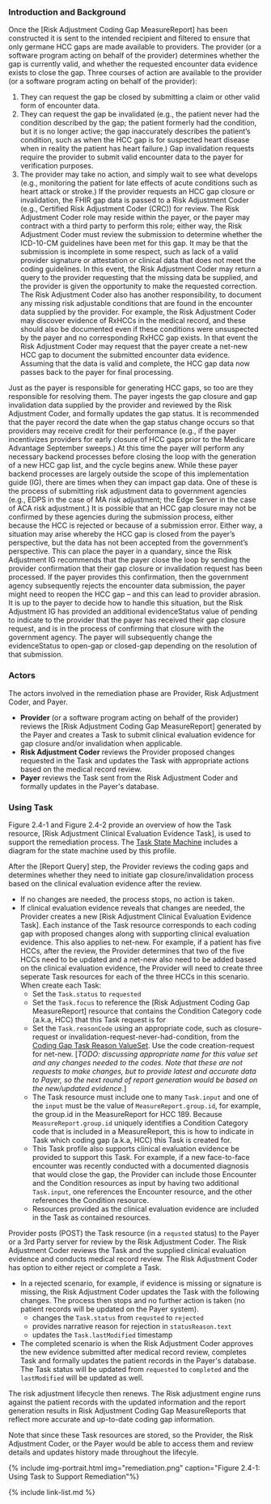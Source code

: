 
<div class="bg-success" markdown="1">

### Introduction and Background

Once the [Risk Adjustment Coding Gap MeasureReport] has been constructed it is sent to the intended recipient and filtered to ensure that only germane HCC gaps are made available to providers. The provider (or a software program acting on behalf of the provider) determines whether the gap is currently valid, and whether the requested encounter data evidence exists to close the gap. Three courses of action are available to the provider (or a software program acting on behalf of the provider):
1.	They can request the gap be closed by submitting a claim or other valid form of encounter data.
2.	They can request the gap be invalidated (e.g., the patient never had the condition described by the gap; the patient formerly had the condition, but it is no longer active; the gap inaccurately describes the patient’s condition, such as when the HCC gap is for suspected heart disease when in reality the patient has heart failure.) Gap invalidation requests require the provider to submit valid encounter data to the payer for verification purposes.
3.	The provider may take no action, and simply wait to see what develops (e.g., monitoring the patient for late effects of acute conditions such as heart attack or stroke.)
If the provider requests an HCC gap closure or invalidation, the FHIR gap data is passed to a Risk Adjustment Coder (e.g., Certified Risk Adjustment Coder (CRC)) for review. The Risk Adjustment Coder role may reside within the payer, or the payer may contract with a third party to perform this role; either way, the Risk Adjustment Coder must review the submission to determine whether the ICD-10-CM guidelines have been met for this gap. It may be that the submission is incomplete in some respect, such as lack of a valid provider signature or attestation or clinical data that does not meet the coding guidelines. In this event, the Risk Adjustment Coder may return a query to the provider requesting that the missing data be supplied, and the provider is given the opportunity to make the requested correction.
The Risk Adjustment Coder also has another responsibility, to document any missing risk adjustable conditions that are found in the encounter data supplied by the provider. For example, the Risk Adjustment Coder may discover evidence of RxHCCs in the medical record, and these should also be documented even if these conditions were unsuspected by the payer and no corresponding RxHCC gap exists. In that event the Risk Adjustment Coder may request that the payer create a net-new HCC gap to document the submitted encounter data evidence.
Assuming that the data is valid and complete, the HCC gap data now passes back to the payer for final processing.

Just as the payer is responsible for generating HCC gaps, so too are they responsible for resolving them. The payer ingests the gap closure and gap invalidation data supplied by the provider and reviewed by the Risk Adjustment Coder, and formally updates the gap status. It is recommended that the payer record the date when the gap status change occurs so that providers may receive credit for their performance (e.g., if the payer incentivizes providers for early closure of HCC gaps prior to the Medicare Advantage September sweeps.) At this time the payer will perform any necessary backend processes before closing the loop with the generation of a new HCC gap list, and the cycle begins anew. While these payer backend processes are largely outside the scope of this implementation guide (IG), there are times when they can impact gap data. One of these is the process of submitting risk adjustment data to government agencies (e.g., EDPS in the case of MA risk adjustment; the Edge Server in the case of ACA risk adjustment.) It is possible that an HCC gap closure may not be confirmed by these agencies during the submission process, either because the HCC is rejected or because of a submission error. Either way, a situation may arise whereby the HCC gap is closed from the payer’s perspective, but the data has not been accepted from the government’s perspective. This can place the payer in a quandary, since the Risk Adjustment IG recommends that the payer close the loop by sending the provider confirmation that their gap closure or invalidation request has been processed. If the payer provides this confirmation, then the government agency subsequently rejects the encounter data submission, the payer might need to reopen the HCC gap – and this can lead to provider abrasion. It is up to the payer to decide how to handle this situation, but the Risk Adjustment IG has provided an additional evidenceStatus value of pending to indicate to the provider that the payer has received their gap closure request, and is in the process of confirming that closure with the government agency. The payer will subsequently change the evidenceStatus to open-gap or closed-gap depending on the resolution of that submission.

### Actors

The actors involved in the remediation phase are Provider, Risk Adjustment Coder, and Payer. 
- **Provider** (or a software program acting on behalf of the provider) reviews the [Risk Adjustment Coding Gap MeasureReport] generated by the Payer and creates a Task to submit clinical evaluation evidence for gap closure and/or invalidation when applicable.  
- **Risk Adjustment Coder** reviews the Provider proposed changes requested in the Task and updates the Task with appropriate actions based on the medical record review. 
- **Payer** reviews the Task sent from the Risk Adjustment Coder and formally updates in the Payer's database.

### Using Task
Figure 2.4-1 and Figure 2.4-2 provide an overview of how the Task resource, [Risk Adjustment Clinical Evaluation Evidence Task], is used to support the remediation process. The [Task State Machine](StructureDefinition-ra-clinical-evaluation-evidence-task.html#task-state-machine) includes a diagram for the state machine used by this profile. 

After the [Report Query] step, the Provider reviews the coding gaps and determines whether they need to initiate gap closure/invalidation process based on the clinical evaluation evidence after the review. 
- If no changes are needed, the process stops, no action is taken. 
- If clinical evaluation evidence reveals that changes are needed, the Provider creates a new [Risk Adjustment Clinical Evaluation Evidence Task]. Each instance of the Task resource corresponds to each coding gap with proposed changes along with supporting clinical evaluation evidence. This also applies to net-new. For example, if a patient has five HCCs, after the review, the Provider determines that two of the five HCCs need to be updated and a net-new also need to be added based on the clinical evaluation evidence, the Provider will need to create three seperate Task resources for each of the three HCCs in this scenario. When create each Task:
    - Set the `Task.status` to `requested`
    - Set the `Task.focus` to reference the [Risk Adjustment Coding Gap MeasureReport] resource that contains the Condition Category code (a.k.a, HCC) that this Task request is for
    - Set the `Task.reasonCode` using an appropriate code, such as closure-request or invalidation-request-never-had-condition, from the [Coding Gap Task Reason ValueSet](ValueSet-coding-gap-task-reason.html). Use the code creation-request for net-new. [*TODO: discussing appropriate name for this value set and any changes needed to the codes. Note that these are not requests to make changes, but to provide latest and accurate data to Payer, so the next round of report generation would be based on the new/updated evidence.*]   
    - The Task resource must include one to many `Task.input` and one of the `input` must be the value of `MeasureReport.group.id`, for example, the group.id in the MeasureReport for HCC 189. Because `MeasureReport.group.id` uniquely identifies a Condition Category code that is included in a MeasureReport, this is how to indicate in Task which coding gap (a.k.a, HCC) this Task is created for. 
    - This Task profile also supports clinical evaluation evidence be provided to support this Task. For example, if a new face-to-face encounter was recently conducted with a documented diagnosis that would close the gap, the Provider can include those Encounter and the Condition resources as input by having two additional `Task.input`, one references the Encounter resource, and the other references the Condition resource. 
    - Resources provided as the clinical evaluation evidence are included in the Task as contained resources. 

Provider posts (POST) the Task resource (in a `requsted` status) to the Payer or a 3rd Party server for review by the Risk Adjustment Coder. The Risk Adjustment Coder reviews the Task and the supplied clinical evaluation evidence and conducts medical record review. The Risk Adjustment Coder has option to either reject or complete a Task.
- In a rejected scenario, for example, if evidence is missing or signature is missing, the Risk Adjustment Coder updates the Task with the following changes. The process then stops and no further action is taken (no patient records will be updated on the Payer system). 
    - changes the `Task.status` from `requsted` to `rejected`
    - provides narrative reason for rejection in `statusReason.text`
    - updates the `Task.lastModified` timestamp
- The completed scenario is when the Risk Adjustment Coder approves the new evidence submitted after medical record review, completes Task and formally updates the patient records in the Payer's database. The Task status will be updated from `requested` to `completed` and the `lastModified` will be updated as well. 

The risk adjustment lifecycle then renews. The Risk adjustment engine runs against the patient records with the updated information and the report generation results in Risk Adjustment Coding Gap MeasureReports that reflect more accurate and up-to-date coding gap information.  

Note that since these Task resources are stored, so the Provider, the Risk Adjustment Coder, or the Payer would be able to access them and review details and updates history made throughout the lifecyle.

{% include img-portrait.html img="remediation.png" caption="Figure 2.4-1: Using Task to Support Remediation"%}


</div><!-- new-content -->


{% include link-list.md %}


